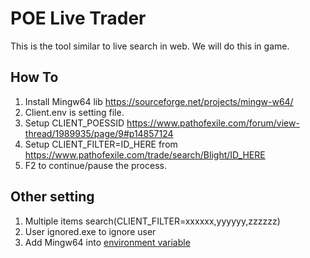 # POE Live Trader
This is the tool similar to live search in web.
We will do this in game.
 
##  How To
1. Install Mingw64 lib https://sourceforge.net/projects/mingw-w64/
2. Client.env is setting file.
3. Setup CLIENT_POESSID https://www.pathofexile.com/forum/view-thread/1989935/page/9#p14857124
4. Setup CLIENT_FILTER=ID_HERE  from https://www.pathofexile.com/trade/search/Blight/ID_HERE
5. F2 to continue/pause the process.

## Other setting
1. Multiple items search(CLIENT_FILTER=xxxxxx,yyyyyy,zzzzzz)
2. User ignored.exe to ignore user
3. Add Mingw64 into [environment variable]( http://www.mathcancer.org/blog/adding-path-to-windows/)
